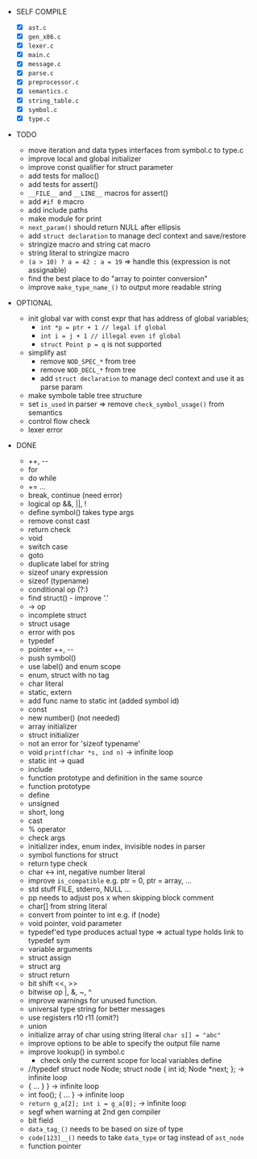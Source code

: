* SELF COMPILE
  - [x] `ast.c`
  - [x] `gen_x86.c`
  - [x] `lexer.c`
  - [x] `main.c`
  - [x] `message.c`
  - [x] `parse.c`
  - [x] `preprocessor.c`
  - [x] `semantics.c`
  - [x] `string_table.c`
  - [x] `symbol.c`
  - [x] `type.c`

* TODO
  - move iteration and data types interfaces from symbol.c to type.c
  - improve local and global initializer
  - improve const qualifier for struct parameter
  - add tests for malloc()
  - add tests for assert()
  - `__FILE__` and `__LINE__` macros for assert()
  - add `#if 0` macro
  - add include paths
  - make module for print
  - `next_param()` should return NULL after ellipsis
  - add `struct declaration` to manage decl context and save/restore
  - stringize macro and string cat macro
  - string literal to stringize macro
  - `(a > 10) ? a = 42 : a = 19` => handle this (expression is not assignable)
  - find the best place to do "array to pointer conversion"
  - improve `make_type_name_()` to output more readable string

* OPTIONAL
  - init global var with const expr that has address of global variables;
    - `int *p = ptr + 1 // legal if global`
    - `int i = j + 1 // illegal even if global`
    - `struct Point p = q` is not supported
  - simplify ast
    - remove `NOD_SPEC_*` from tree
    - remove `NOD_DECL_*` from tree
    - add `struct declaration` to manage decl context and use it as parse param
  - make symbole table tree structure
  - set `is_used` in parser => remove `check_symbol_usage()` from semantics
  - control flow check
  - lexer error

* DONE
  - ++, --
  - for
  - do while
  - += ...
  - break, continue (need error)
  - logical op &&, ||, !
  - define symbol() takes type args
  - remove const cast
  - return check
  - void
  - switch case
  - goto
  - duplicate label for string
  - sizeof unary expression
  - sizeof (typename)
  - conditional op (?:)
  - find struct() - improve '.'
  - -> op
  - incomplete struct
  - struct usage
  - error with pos
  - typedef
  - pointer ++, --
  - push symbol()
  - use label() and enum scope
  - enum, struct with no tag
  - char literal
  - static, extern
  - add func name to static int (added symbol id)
  - const
  - new number() (not needed)
  - array initializer
  - struct initializer
  - not an error for 'sizeof typename'
  - void `printf(char *s, ind n)` -> infinite loop
  - static int -> quad
  - include
  - function prototype and definition in the same source
  - function prototype
  - define
  - unsigned
  - short, long
  - cast
  - % operator
  - check args
  - initializer index, enum index, invisible nodes in parser
  - symbol functions for struct 
  - return type check
  - char <-> int, negative number literal
  - improve `is_compatible` e.g. ptr = 0, ptr = array, ...
  - std stuff FILE, stderro, NULL ...
  - pp needs to adjust pos x when skipping block comment
  - char[] from string literal
  - convert from pointer to int e.g. if (node)
  - void pointer, void parameter
  - typedef'ed type produces actual type => actual type holds link to typedef sym
  - variable arguments
  - struct assign
  - struct arg
  - struct return
  - bit shift <<, >>
  - bitwise op |, &, ~, ^
  - improve warnings for unused function.
  - universal type string for better messages
  - use registers r10 r11 (omit?)
  - union
  - initialize array of char using string literal `char s[] = "abc"`
  - improve options to be able to specify the output file name
  - improve lookup() in symbol.c
      - check only the current scope for local variables define
  - //typedef struct node Node;
    struct node {
        int id;
        Node *next;
    };
    -> infinite loop
  - { ...  } } -> infinite loop
  - int foo(); { ...  } -> infinite loop
  - `return g_a[2]; int i = g_a[0];` -> infinite loop
  - segf when warning at 2nd gen compiler
  - bit field
  - `data_tag_()` needs to be based on size of type
  - `code[123]__()` needs to take `data_type` or tag instead of `ast_node`
  - function pointer
